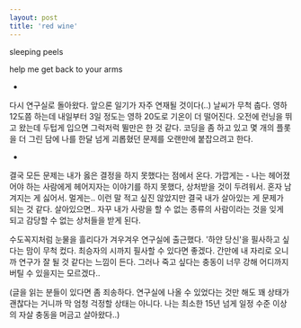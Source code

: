```yaml
---
layout: post
title: 'red wine'
---
```


sleeping peels

help me get back to your arms

-

다시 연구실로 돌아왔다. 앞으론 일기가 자주 연재될 것이다(..) 날씨가 무척 춥다. 영하 12도쯤 하는데 내일부터 3일 정도는 영하 20도로 기온이 더 떨어진다. 오전에 런닝을 뛰고 왔는데 두텁게 입으면 그럭저럭 뛸만은 한 것 같다. 코딩을 좀 하고 있고 몇 개의 플롯을 더 그린 담에 나를 한달 넘게 괴롭혔던 문제를 오랜만에 붙잡으려고 한다. 

-

결국 모든 문제는 내가 옳은 결정을 하지 못했다는 점에서 온다. 가깝게는 - 나는 헤어졌어야 하는 사람에게 헤어지자는 이야기를 하지 못했다, 상처받을 것이 두려워서. 혼자 남겨지는 게 싫어서. 멀게는.. 이런 말 적고 싶진 않았지만 결국 내가 살아있는 게 문제가 되는 것 같다. 살아있으면.. 자꾸 내가 사랑을 할 수 없는 종류의 사람이라는 것을 잊게 되고 감당할 수 없는 상처들을 받게 된다. 

수도꼭지처럼 눈물을 흘리다가 겨우겨우 연구실에 출근했다. '하얀 당신'을 필사하고 싶다는 맘이 무척 컸다. 최승자의 시까지 필사할 수 있다면 좋겠다. 간만에 내 자리로 오니까 연구가 잘 될 것 같다는 느낌이 든다. 그러나 죽고 싶다는 충동이 너무 강해 어디까지 버틸 수 있을지는 모르겠다.. 

(글을 읽는 분들이 있다면 좀 죄송하다. 연구실에 나올 수 있었다는 것만 해도 꽤 상태가 괜찮다는 거니까 막 엄청 걱정할 상태는 아니다. 나는 최소한 15년 넘게 일정 수준 이상의 자살 충동을 머금고 살아왔다..)

